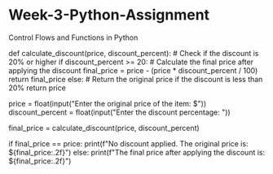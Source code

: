 # Week-3-Python-Assignment
Control Flows and Functions in Python

def calculate_discount(price, discount_percent):
    # Check if the discount is 20% or higher
    if discount_percent >= 20:
        # Calculate the final price after applying the discount
        final_price = price - (price * discount_percent / 100)
        return final_price
    else:
        # Return the original price if the discount is less than 20%
        return price

price = float(input("Enter the original price of the item: $"))
discount_percent = float(input("Enter the discount percentage: "))

final_price = calculate_discount(price, discount_percent)

if final_price == price:
    print(f"No discount applied. The original price is: ${final_price:.2f}")
else:
    print(f"The final price after applying the discount is: ${final_price:.2f}")
